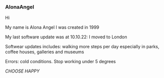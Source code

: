 ### AlonaAngel
<p>Hi<br>
<P>My name is Alona Angel I was created in 1999<br>
<p>My last software update was at 10.10.22: I moved to London<br>
<p>Softwear updates includes: walking more steps per day especially in parks, coffee houses, galleries and museums<br>
<P>Errors: cold conditions. Stop working under 5 degrees<br>
<p><em>CHOOSE HAPPY</em>
<p>
